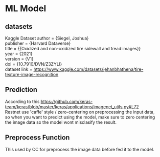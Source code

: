 # ML Model

## datasets
Kaggle Dataset
author = {Siegel, Joshua}  
publisher = {Harvard Dataverse}  
title = {{Oxidized and non-oxidized tire sidewall and tread images}}  
year = {2021}  
version = {V1}  
doi = {10.7910/DVN/Z3ZYLI}  
dataset link = https://www.kaggle.com/datasets/jehanbhathena/tire-texture-image-recognition


## Prediction
According to this https://github.com/keras-team/keras/blob/master/keras/applications/imagenet_utils.py#L72  
Restnet use 'caffe' style / zero-centering on preprocessing the input data, so when you want to predict using the model, make sure to zero centering the image data so the model wont misclasify the result.


## Preprocess Function
This used by CC for preprocess the image data before fed it to the model.